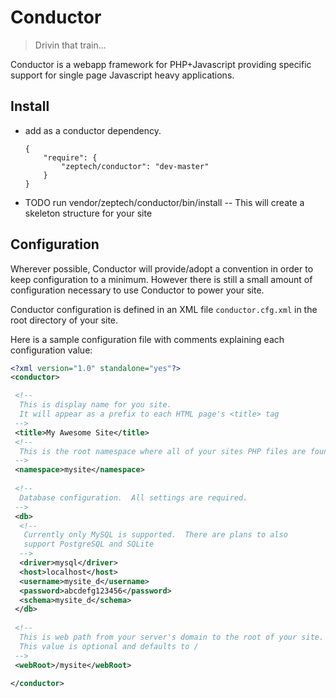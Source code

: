 # Conductor
> Drivin that train...

Conductor is a webapp framework for PHP+Javascript providing specific support
for single page Javascript heavy applications.

## Install

 -  add as a conductor dependency.

        {
            "require": {
                "zeptech/conductor": "dev-master"
            }
        }
        
 -  TODO run vendor/zeptech/conductor/bin/install -- This will create a skeleton
    structure for your site

## Configuration

Wherever possible, Conductor will provide/adopt a convention in order to keep configuration to a minimum. However there is still a small amount of configuration necessary to use Conductor to power your site.

Conductor configuration is defined in an XML file `conductor.cfg.xml` in the root directory of your site.

Here is a sample configuration file with comments explaining each configuration value:

```xml
<?xml version="1.0" standalone="yes"?>
<conductor>

 <!--
  This is display name for you site.
  It will appear as a prefix to each HTML page's <title> tag
 -->
 <title>My Awesome Site</title>
 <!--
  This is the root namespace where all of your sites PHP files are found.
 -->
 <namespace>mysite</namespace>
 
 <!--
  Database configuration.  All settings are required.
 -->
 <db>
  <!--
   Currently only MySQL is supported.  There are plans to also
   support PostgreSQL and SQLite
  -->
  <driver>mysql</driver>
  <host>localhost</host>
  <username>mysite_d</username>
  <password>abcdefg123456</password>
  <schema>mysite_d</schema>
 </db>
 
 <!--
  This is web path from your server's domain to the root of your site.
  This value is optional and defaults to /
 -->
 <webRoot>/mysite</webRoot>
 
</conductor>


